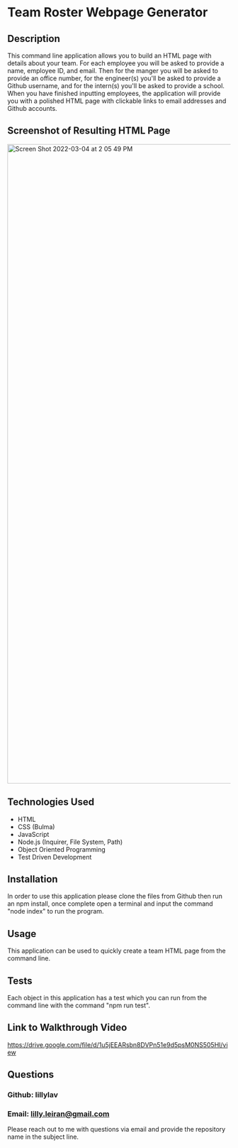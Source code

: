 # Team Roster Webpage Generator

## Description
This command line application allows you to build an HTML page with details about your team. For each employee you will be asked to provide a name, employee ID, and email. Then for the manger you will be asked to provide an office number, for the engineer(s) you'll be asked to provide a Github username, and for the intern(s) you'll be asked to provide a school. When you have finished inputting employees, the application will provide you with a polished HTML page with clickable links to email addresses and Github accounts.

## Screenshot of Resulting HTML Page
<img width="1440" alt="Screen Shot 2022-03-04 at 2 05 49 PM" src="https://user-images.githubusercontent.com/93904532/156841499-e834b78e-4ec6-4888-8cd8-1cf4cbc2d04c.png">

## Technologies Used
- HTML
- CSS (Bulma)
- JavaScript
- Node.js (Inquirer, File System, Path)
- Object Oriented Programming
- Test Driven Development

## Installation
In order to use this application please clone the files from Github then run an npm install, once complete open a terminal and input the command "node index" to run the program.

## Usage
This application can be used to quickly create a team HTML page from the command line.

## Tests
Each object in this application has a test which you can run from the command line with the command "npm run test".

## Link to Walkthrough Video
https://drive.google.com/file/d/1u5jEEARsbn8DVPn51e9d5psM0NS505Hl/view

## Questions
### Github: lillylav
### Email: lilly.leiran@gmail.com
Please reach out to me with questions via email and provide the repository name in the subject line.
